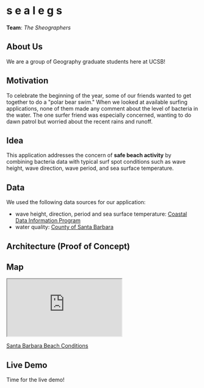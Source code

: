 # s e a l e g s
**Team**: *The Sheographers*

## About Us
We are a group of Geography graduate students here at UCSB!

## Motivation
To celebrate the beginning of the year, some of our friends wanted to get together to do a "polar bear swim." When we looked at available surfing applications, none of them made any comment about the level of bacteria in the water. The one surfer friend was especially concerned, wanting to do dawn patrol but worried about the recent rains and runoff.

## Idea
This application addresses the concern of **safe beach activity** by combining bacteria data with typical surf spot conditions such as wave height, wave direction, wave period, and sea surface temperature.

## Data
We used the following data sources for our application:
- wave height, direction, period and sea surface temperature: [Coastal Data Information Program](https://cdip.ucsd.edu/m/documents/data_access.html)
- water quality: [County of Santa Barbara](https://countyofsb.org/phd/oceanwatermonitoring/)


## Architecture (Proof of Concept)


## Map

<iframe src="https://www.google.com/maps/d/u/0/embed?mid=1kgLl27-pSO9xUAgM-bUurnDMLQEFqdyj&ll=34.67685850590946%2C-120.06610850000004&z=10" allowfullscreen></iframe>

[Santa Barbara Beach Conditions](https://www.google.com/maps/d/u/0/embed?mid=1kgLl27-pSO9xUAgM-bUurnDMLQEFqdyj&ll=34.67685850590946%2C-120.06610850000004&z=10)

## Live Demo
Time for the live demo!
